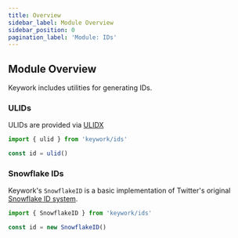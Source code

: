 ```yaml
---
title: Overview
sidebar_label: Module Overview
sidebar_position: 0
pagination_label: 'Module: IDs'
---
```


## Module Overview

Keywork includes utilities for generating IDs.

### ULIDs

ULIDs are provided via [ULIDX](https://www.npmjs.com/package/ulidx)

```ts
import { ulid } from 'keywork/ids'

const id = ulid()
```

### Snowflake IDs

Keywork's `SnowflakeID` is a basic implementation of Twitter's original [Snowflake ID system](https://en.wikipedia.org/wiki/Snowflake_ID).

```ts
import { SnowflakeID } from 'keywork/ids'

const id = new SnowflakeID()
```
